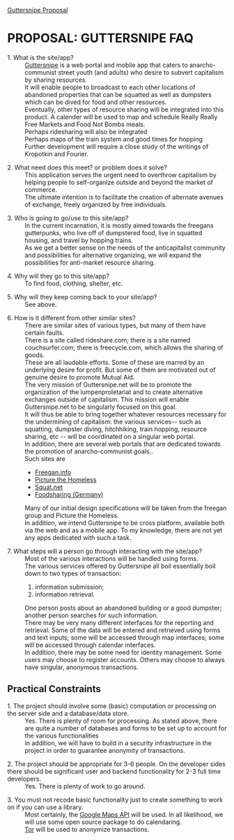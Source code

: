 [Guttersnipe Proposal ](http://gutter-snipe.eu1.frbit.net/docs/CCNYProposal/docs/Proposal/front.html)



<h1>PROPOSAL:  GUTTERSNIPE FAQ</h1>

<dl>
<dt>1. What is the site/app?</dt>
<dd><a href="http://www.guttersnipe.org"> Guttersnipe</a> is a web portal and mobile app that caters to anarcho-communist street youth (and adults) who desire to subvert capitalism by sharing resources.</dd>
<dd>It will enable people to broadcast to each other locations of abandoned properties that can be squatted as well as dumpsters which can be dived for food and other resources.</dd>
<dd>Eventually, other types of resource sharing will be integrated into this product.  A calender will be used to map and schedule Really Really Free Markets and Food Not Bombs meals.   </dd>
<dd>Perhaps ridesharing will also be integrated</dd>
<dd>Perhaps maps of the train system and good times for hopping</dd>
<dd>Further development will require a close study of the writings of Kropotkin and Fourier.<dd>
</dl>

<dl>
<dt>2. What need does this meet? or problem does it solve?</dt>
<dd>This application serves the urgent need to overthrow capitalism by helping people to self-organize outside and beyond the market of commerce.</dd>
<dd>The ultimate intention is to facilitate the creation of alternate avenues of exchange, freely organized by free individuals.</dd>
</dl>

<dl>
<dt>3. Who is going to go/use to this site/app?</dt>
<dd>In the current incarnation, it is mostly aimed towards the freegans gutterpunks, who live off of dumpstered food, live in squatted housing, and travel by hopping trains.</dd>
<dd>As we get a better sense on the needs of the anticapitalist community and possibilities for alternative organizing, we will expand the possibilities for anti-market resource sharing.</dd>
</dl>

<dl>
<dt>4. Why will they go to this site/app?</dt>
<dd>To find food, clothing, shelter, etc.  </dd>
</dl>

<dl>
<dt>5. Why will they keep coming back to your site/app?</dt>
<dd>See above.  </dd>
</dl>

<dl>
<dt>6. How is it different from other similar sites?</dt>
<dd>There are similar sites of various types, but many of them have certain faults.</dd>
<dd>There is a site called rideshare.com; there is a site named couchsurfer.com; there is freecycle.com, which allows the sharing of goods.</dd>
<dd> These are all laudable efforts.  Some of these are marred by an underlying desire for profit.  But some of them are motivated out of genuine desire to promote Mutual Aid.</dd>
<dd>The very mission of Guttersnipe.net will be to promote the organization of the lumpenproletariat and to create alternative exchanges outside of capitalism.  This mission will enable Guttersnipe.net to be singularly focused on this goal.  </dd>
<dd>It will thus be able to bring together whatever resources necessary for the undermining of capitalism:  the various services-- such as squatting, dumpster diving, hitchhiking, train hopping, resource sharing, etc  -- will be coordinated on a singular web portal.</dd>
<dd>In addition, there are several web portals that are dedicated towards the promotion of anarcho-communist goals..  </dd>
<dd> Such sites are 
  <ul>
    <li> <a href="http://www.freegan.info"> Freegan.info</a> </li>
    <li> <a href="http://picturethehomeless.org"> Picture the Homeless </a></li>
    <li> <a href="http://www.squat.net"> Squat.net</a> </li> 
    <li> <a href="http://foodsharing.de/"> Foodsharing (Germany) </a></li>
  </ul>
</dd>
<dd>
Many of our initial design specifications will be taken from the freegan group and Picture the Homeless.  </dd>
<dd>In addition, we intend Guttersnipe to be cross platform, available both via the web and as a mobile app.  To my knowledge, there are not yet any apps dedicated with such a task.  </dd>

<dl>
<dt>7. What steps will a person go through interacting with the site/app?</dt>
<dd>Most of the various interactions will be handled using forms.</dd>
<dd>The various services offered by Guttersnipe all boil essentially boil down to two types of transaction:  
<dd> <ol>
    <li>  information submission; </li>
    <li>  information retrieval.  </li>
    </ol>
</dd>
<dd> One person posts about an abandoned building or a good dumpster; another person searches for such information.  </dd>
<dd>There may be very many different interfaces for the reporting and retrieval.  Some of the data will be entered and retrieved using forms and text inputs; some will be accessed through map interfaces; some will be accessed through calendar interfaces.  </dd>
<dd>In addition, there may be some need for identity management.  Some users may choose to register accounts.  Others may choose to always have singular, anonymous transactions.</dd>
</dl>

<h2>Practical Constraints</h2>
<dl>
<dt>
1. The project should involve some (basic) computation or processing on the server
side and a database/data store.
</dt>
<dd>
Yes.  There is plenty of room for processing.
As stated above, there are quite a number of databases and forms to be set up to account for the various functionalities 
</dd>
<dd>
In addition, we will have to build in a security infrastructure in the project in order to guarantee anonymity of transactions.
</dd>
</dl>
<dl>
<dt>
2. The project should be appropriate for 3-6 people. On the developer sides there
should be significant user and backend functionality for 2-3 full time developers.</dt>
<dd>
Yes.  There is plenty of work to go around.
</dd>
</dl>
<dl>
<dt>
3. You must not recode basic functionality just to create something to work on if
you can use a library. 
</dt>
<dd>
Most certainly, the <a href="https://developers.google.com/maps/"> Google Maps API</a> will be used.  In all likelihood, we will use some open source package to do calendaring.
</dd>
<dd>
 <a href="https://www.torproject.org/"> Tor</a>  will be used to anonymize transactions.
</dd>
